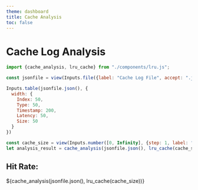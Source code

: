 ```yaml
---
theme: dashboard
title: Cache Analysis
toc: false
---
```


# Cache Log Analysis

<!-- Allow users to upload Json file -->
```js
import {cache_analysis, lru_cache} from "./components/lru.js";
```

```js
const jsonfile = view(Inputs.file({label: "Cache Log File", accept: ".json", required: true}));
```

```js
Inputs.table(jsonfile.json(), {
  width: {
    Index: 50,
    Type: 50,
    Timestamp: 200,
    Latency: 50,
    Size: 50
  }
})
```

```js
const cache_size = view(Inputs.number([0, Infinity], {step: 1, label: "Cache Size (kb)", value: 10240}));
let analysis_result = cache_analysis(jsonfile.json(), lru_cache(cache_size));
```

<div class="grid grid-cols-3">
  <div class="card">
    <h2>Hit Rate:</h2>
    <span class="big">${cache_analysis(jsonfile.json(), lru_cache(cache_size))}</span>
  </div>
</div>